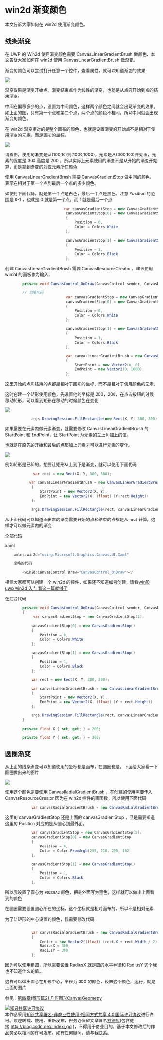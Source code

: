 # win2d 渐变颜色

本文告诉大家如何在 win2d 使用渐变颜色。

<!--more-->
<!-- CreateTime:2018/8/29 8:58:14 -->

<!-- 标签：uwp,win2d,渲染 -->

## 线条渐变

在 UWP 的 Win2d 使用渐变颜色需要 CanvasLinearGradientBrush 做颜色，本文告诉大家如何在 win2d 使用 CanvasLinearGradientBrush 做渐变。

渐变的颜色可以尝试打开任意一个控件，查看属性，就可以知道渐变的效果

![](http://cdn.lindexi.site/lindexi%2F201877208328920.jpg)

渐变效果是渐变开始点，渐变结束点作为线性的渐变，也就是从点的开始到点的结束渐变。

中间在偏移多少的点，设置为中间颜色，这样两个颜色之间就会出现渐变的效果。如上面的图，只有第一个点和第二个点，两个点的颜色不相同，所以中间就会出现渐变的颜色。

在 win2d 渐变相对的是整个画布的颜色，也就是设置渐变的开始点不是相对于使用渐变的元素，而是画布的坐标。

<!-- ![](image/win2d 渐变颜色/win2d 渐变颜色0.png) -->

![](http://cdn.lindexi.site/lindexi%2F201877201512286.jpg)

请看图，使用的渐变是从(100,10)到(1000,1000)，元素是从(300,100)开始画，元素的宽度是 300 高度是 200 ，所以实际上元素使用的渐变不是从开始的渐变开始算，而是拿到渐变的对应元素所在颜色

使用 CanvasLinearGradientBrush 需要 CanvasGradientStop 做中间的颜色，表示在相对于第一个点到最后一个点的多少颜色。

如使用下面代码，就是第一个点是白色，最后一个点是黑色。注意 Position 的范围是 0-1 ，也就是 0 就是第一个点，而 1 就是最后一个点

```csharp
                           var canvasGradientStop = new CanvasGradientStop[2];
                            canvasGradientStop[0] = new CanvasGradientStop
                            {
                                Position = 0,
                                Color = Colors.White
                            };
                            
                            canvasGradientStop[1] = new CanvasGradientStop()
                            {
                                Position = 1,
                                Color = Colors.Black
                            };
```

创建 CanvasLinearGradientBrush 需要 CanvasResourceCreator ，建议使用 win2d 的画板作为输入。

```csharp
        private void CanvasControl_OnDraw(CanvasControl sender, CanvasDrawEventArgs args)

        // 忽略代码
                            var canvasGradientStop = new CanvasGradientStop[2];
                            canvasGradientStop[0] = new CanvasGradientStop
                            {
                                Position = 0,
                                Color = Colors.White
                            };
                            
                            canvasGradientStop[1] = new CanvasGradientStop()
                            {
                                Position = 1,
                                Color = Colors.Black
                            };

                            var canvasLinearGradientBrush = new CanvasLinearGradientBrush(sender, canvasGradientStop)
                            {
                                StartPoint = new Vector2(0, 0),
                                EndPoint = new Vector2(0, 1000)
                            };
```

这里开始的点和结束的点都是相对于画布的坐标，而不是相对于使用颜色的元素。

这时创建一个矩形使用颜色，先设置他的坐标是 200，200，在点击按钮的时候移动矩形，可以看到矩形在移动的时候颜色在变化

![](http://cdn.lindexi.site/win2d%E9%A2%9C%E8%89%B2.gif)


```csharp
            args.DrawingSession.FillRectangle(new Rect(X, Y, 300, 300), canvasLinearGradientBrush);
```

如果需要在元素内做元素渐变，就需要修改 CanvasLinearGradientBrush 的 StartPoint 和 EndPoint，让 StartPoint 为元素的左上角加上的值。

也就是在原先的开始和最后的点都加上元素才可以进行元素的变化。

<!-- ![](image/win2d 渐变颜色/win2d 渐变颜色1.png) -->

![](http://cdn.lindexi.site/lindexi%2F2018772041229030.jpg)

例如矩形是已知的，想要让矩形从上到下是渐变，就可以使用下面代码

```csharp
             var rect = new Rect(X, Y, 300, 300);

           var canvasLinearGradientBrush = new CanvasLinearGradientBrush(sender, canvasGradientStop)
            {
                StartPoint = new Vector2(X, Y),
                EndPoint = new Vector2(X, (float) (Y+rect.Height))
            };

            args.DrawingSession.FillRectangle(rect, canvasLinearGradientBrush);
```

从上面代码可以知道画出来的渐变需要开始的点和结束的点都是从 rect 计算，这样才可以做元素内的渐变

全部代码

xaml

```csharp
    xmlns:win2d="using:Microsoft.Graphics.Canvas.UI.Xaml"

    忽略的代码

        <win2d:CanvasControl Draw="CanvasControl_OnDraw"></
```

相信大家都可以创建一个 win2d 的控件，如果还不知道如何创建，请看[win10 uwp win2d 入门 看这一篇就够了](https://lindexi.gitee.io/post/win10-uwp-win2d-%E5%85%A5%E9%97%A8-%E7%9C%8B%E8%BF%99%E4%B8%80%E7%AF%87%E5%B0%B1%E5%A4%9F%E4%BA%86.html )

在后台代码

```csharp
        private void CanvasControl_OnDraw(CanvasControl sender, CanvasDrawEventArgs args)
        {
        	 var canvasGradientStop = new CanvasGradientStop[2];
           
            canvasGradientStop[0] = new CanvasGradientStop()
            {
                Position = 0,
                Color = Colors.White
            };

            canvasGradientStop[1] = new CanvasGradientStop()
            {
                Position = 1,
                Color = Colors.Black
            };

            var rect = new Rect(X, Y, 300, 300);

            var canvasLinearGradientBrush = new CanvasLinearGradientBrush(sender, canvasGradientStop)
            {
                StartPoint = new Vector2(X, Y),
                EndPoint = new Vector2(X, (float) (Y + rect.Height))
            };

            args.DrawingSession.FillRectangle(rect, canvasLinearGradientBrush);
        }

        private float X { set; get; } = 200;

        private float Y { set; get; } = 200;

```
## 圆圈渐变

从上面的线条渐变可以知道使用的坐标都是画布，在圆圈也是，下面给大家看一下圆圈做出来的图片

<!-- ![](image/win2d 渐变颜色/win2d 渐变颜色2.png) -->

![](http://cdn.lindexi.site/lindexi%2F2018772050143580.jpg)

使用这个颜色需要使用 CanvasRadialGradientBrush ，在创建的使用需要传入 CanvasResourceCreator 因为在 win2d 控件的画函数，所以使用下面代码

```csharp
            var canvasRadialGradientBrush = new CanvasRadialGradientBrush(sender, canvasGradientStop);
```

这里的 canvasGradientStop 还是上面的 canvasGradientStop ，但是需要知道这里的 Position 对应的是从圆心到最外面。

```csharp
            var canvasGradientStop = new CanvasGradientStop[2];
            canvasGradientStop[0] = new CanvasGradientStop
            {
                Position = 0,
                Color = Color.FromArgb(255, 210, 200, 162)
            };

            canvasGradientStop[1] = new CanvasGradientStop()
            {
                Position = 1,
                Color = Colors.Black
            };
```

所以我设置了圆心为 `#D2C8A2` 颜色，把最外面写为黑色，这样就可以做出上面看到的颜色

在圆圈需要设置圆心所在的坐标，这个坐标就是相对画布的，所以不是相对元素

为了让矩形的中心设置的颜色，我需要修改代码

```csharp

            var canvasRadialGradientBrush = new CanvasRadialGradientBrush(sender, canvasGradientStop)
            {
                Center = new Vector2((float) (rect.X + rect.Width / 2), (float) (rect.Y + rect.Height / 2)),
                RadiusX = 300,
                RadiusY = 300
            };
```

因为可以使用椭圆，所以需要设置 RadiusX 就是圆的水平半径和 RadiusY 这个我也不知道什么的值。

这样可以做出圆心在矩形中心，半径为 300 的颜色，设置这个颜色，运行，就是上面的图片

参见：[第四章(图形篇2) 几何图形CanvasGeometry](https://zhuanlan.zhihu.com/p/39906163 )

<a rel="license" href="http://creativecommons.org/licenses/by-nc-sa/4.0/"><img alt="知识共享许可协议" style="border-width:0" src="https://licensebuttons.net/l/by-nc-sa/4.0/88x31.png" /></a><br />本作品采用<a rel="license" href="http://creativecommons.org/licenses/by-nc-sa/4.0/">知识共享署名-非商业性使用-相同方式共享 4.0 国际许可协议</a>进行许可。欢迎转载、使用、重新发布，但务必保留文章署名[林德熙](http://blog.csdn.net/lindexi_gd)(包含链接:http://blog.csdn.net/lindexi_gd )，不得用于商业目的，基于本文修改后的作品务必以相同的许可发布。如有任何疑问，请与我[联系](mailto:lindexi_gd@163.com)。  
